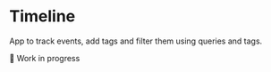 # Timeline

App to track events, add tags and filter them using queries and tags.

🚧 Work in progress
